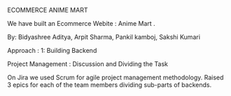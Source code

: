 ECOMMERCE ANIME MART 

We have built an Ecommerce Webite : Anime Mart .

By: Bidyashree Aditya, Arpit Sharma, Pankil kamboj, Sakshi Kumari

Approach : 1: Building  Backend 

Project Management : Discussion and Dividing the Task 

On Jira we used Scrum for agile project management methodology. Raised 3 epics for each of the team members dividing sub-parts of backends.


           




